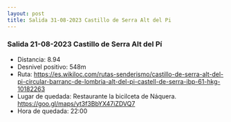 ```yaml
---
layout: post
title: Salida 31-08-2023 Castillo de Serra Alt del Pi
---
```


### Salida 21-08-2023 Castillo de Serra Alt del Pí

- Distancia: 8.94
- Desnivel positivo: 548m
- Ruta: https://es.wikiloc.com/rutas-senderismo/castillo-de-serra-alt-del-pi-circular-barranc-de-lombria-alt-del-pi-castell-de-serra-ibp-61-hkg-10182263
- Lugar de quedada: Restaurante la bicilceta de Náquera. https://goo.gl/maps/yt3f3BbYX47iZDVQ7
- Hora de quedada:  22:00